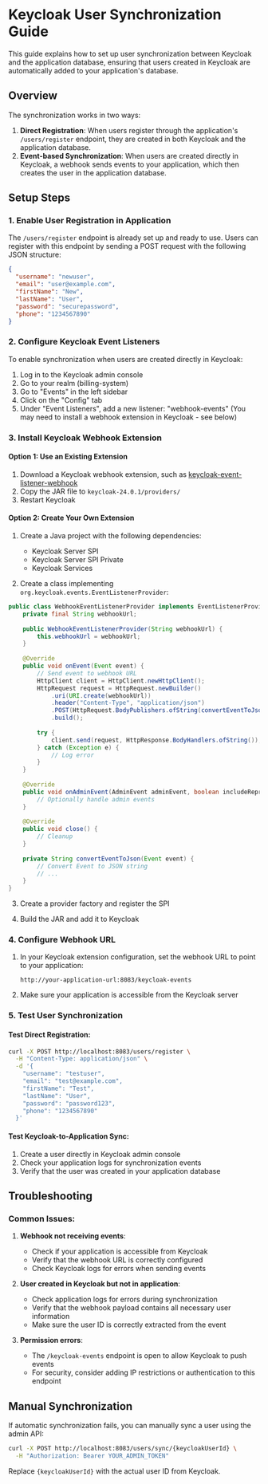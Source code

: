 # Keycloak User Synchronization Guide

This guide explains how to set up user synchronization between Keycloak and the application database, ensuring that users created in Keycloak are automatically added to your application's database.

## Overview

The synchronization works in two ways:
1. **Direct Registration**: When users register through the application's `/users/register` endpoint, they are created in both Keycloak and the application database.
2. **Event-based Synchronization**: When users are created directly in Keycloak, a webhook sends events to your application, which then creates the user in the application database.

## Setup Steps

### 1. Enable User Registration in Application

The `/users/register` endpoint is already set up and ready to use. Users can register with this endpoint by sending a POST request with the following JSON structure:

```json
{
  "username": "newuser",
  "email": "user@example.com",
  "firstName": "New",
  "lastName": "User",
  "password": "securepassword",
  "phone": "1234567890"
}
```

### 2. Configure Keycloak Event Listeners

To enable synchronization when users are created directly in Keycloak:

1. Log in to the Keycloak admin console
2. Go to your realm (billing-system)
3. Go to "Events" in the left sidebar
4. Click on the "Config" tab
5. Under "Event Listeners", add a new listener: "webhook-events"
   (You may need to install a webhook extension in Keycloak - see below)

### 3. Install Keycloak Webhook Extension

#### Option 1: Use an Existing Extension

1. Download a Keycloak webhook extension, such as [keycloak-event-listener-webhook](https://github.com/danielpoehle/keycloak-event-listener-webhook)
2. Copy the JAR file to `keycloak-24.0.1/providers/`
3. Restart Keycloak

#### Option 2: Create Your Own Extension

1. Create a Java project with the following dependencies:
   - Keycloak Server SPI
   - Keycloak Server SPI Private
   - Keycloak Services

2. Create a class implementing `org.keycloak.events.EventListenerProvider`:

```java
public class WebhookEventListenerProvider implements EventListenerProvider {
    private final String webhookUrl;
    
    public WebhookEventListenerProvider(String webhookUrl) {
        this.webhookUrl = webhookUrl;
    }
    
    @Override
    public void onEvent(Event event) {
        // Send event to webhook URL
        HttpClient client = HttpClient.newHttpClient();
        HttpRequest request = HttpRequest.newBuilder()
            .uri(URI.create(webhookUrl))
            .header("Content-Type", "application/json")
            .POST(HttpRequest.BodyPublishers.ofString(convertEventToJson(event)))
            .build();
        
        try {
            client.send(request, HttpResponse.BodyHandlers.ofString());
        } catch (Exception e) {
            // Log error
        }
    }
    
    @Override
    public void onAdminEvent(AdminEvent adminEvent, boolean includeRepresentation) {
        // Optionally handle admin events
    }
    
    @Override
    public void close() {
        // Cleanup
    }
    
    private String convertEventToJson(Event event) {
        // Convert Event to JSON string
        // ...
    }
}
```

3. Create a provider factory and register the SPI

4. Build the JAR and add it to Keycloak

### 4. Configure Webhook URL

1. In your Keycloak extension configuration, set the webhook URL to point to your application:
   ```
   http://your-application-url:8083/keycloak-events
   ```

2. Make sure your application is accessible from the Keycloak server

### 5. Test User Synchronization

#### Test Direct Registration:

```bash
curl -X POST http://localhost:8083/users/register \
  -H "Content-Type: application/json" \
  -d '{
    "username": "testuser",
    "email": "test@example.com",
    "firstName": "Test",
    "lastName": "User",
    "password": "password123",
    "phone": "1234567890"
  }'
```

#### Test Keycloak-to-Application Sync:

1. Create a user directly in Keycloak admin console
2. Check your application logs for synchronization events
3. Verify that the user was created in your application database

## Troubleshooting

### Common Issues:

1. **Webhook not receiving events**: 
   - Check if your application is accessible from Keycloak
   - Verify that the webhook URL is correctly configured
   - Check Keycloak logs for errors when sending events

2. **User created in Keycloak but not in application**:
   - Check application logs for errors during synchronization
   - Verify that the webhook payload contains all necessary user information
   - Make sure the user ID is correctly extracted from the event

3. **Permission errors**:
   - The `/keycloak-events` endpoint is open to allow Keycloak to push events
   - For security, consider adding IP restrictions or authentication to this endpoint

## Manual Synchronization

If automatic synchronization fails, you can manually sync a user using the admin API:

```bash
curl -X POST http://localhost:8083/users/sync/{keycloakUserId} \
  -H "Authorization: Bearer YOUR_ADMIN_TOKEN"
```

Replace `{keycloakUserId}` with the actual user ID from Keycloak. 